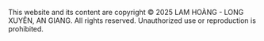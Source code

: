 This website and its content are copyright © 2025 LAM HOÀNG - LONG XUYÊN, AN GIANG.
All rights reserved. Unauthorized use or reproduction is prohibited.
